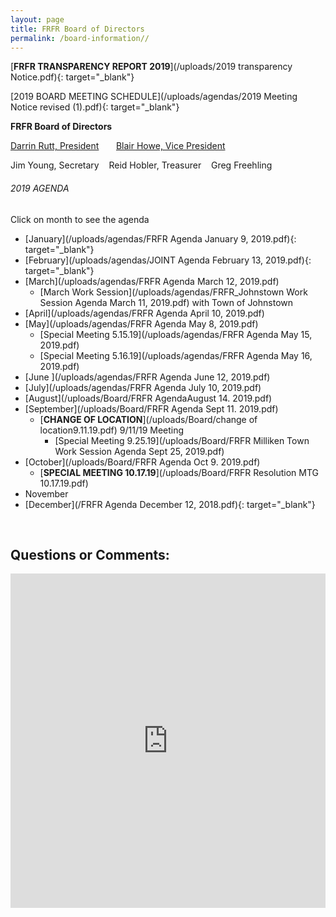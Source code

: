 ```yaml
---
layout: page
title: FRFR Board of Directors
permalink: /board-information//
---
```


[**FRFR&nbsp;****TRANSPARENCY REPORT 201****9**](/uploads/2019 transparency Notice.pdf){: target="_blank"}

[2019 BOARD MEETING SCHEDULE](/uploads/agendas/2019 Meeting Notice revised &#40;1&#41;.pdf){: target="_blank"}

**FRFR Board of Directors**

[Darrin Rutt, President](mailto:drutt@frfr.co?subject=Website%20Inquiry)&nbsp; &nbsp; &nbsp; &nbsp;[Blair Howe, Vice President](mailto:bhowe@frfr.co?subject=Website%20Inquiry)

Jim Young, Secretary&nbsp; &nbsp; Reid Hobler, Treasurer&nbsp; &nbsp; Greg Freehling

###### 2019 AGENDA

Click on month to see the agenda

* [January](/uploads/agendas/FRFR Agenda January 9, 2019.pdf){: target="_blank"}
* [February](/uploads/agendas/JOINT Agenda February 13, 2019.pdf){: target="_blank"}
* [March](/uploads/agendas/FRFR Agenda March 12, 2019.pdf)
  * [March Work Session](/uploads/agendas/FRFR_Johnstown Work Session Agenda March 11, 2019.pdf)&nbsp;with Town of Johnstown
* [April](/uploads/agendas/FRFR Agenda April 10, 2019.pdf)
* [May](/uploads/agendas/FRFR Agenda May 8, 2019.pdf)
  * [Special Meeting 5.15.19](/uploads/agendas/FRFR Agenda May 15, 2019.pdf)
  * [Special Meeting 5.16.19](/uploads/agendas/FRFR Agenda May 16, 2019.pdf)
* [June&nbsp;](/uploads/agendas/FRFR Agenda June 12, 2019.pdf)
* [July](/uploads/agendas/FRFR Agenda July 10, 2019.pdf)
* [August](/uploads/Board/FRFR AgendaAugust 14. 2019.pdf)
* [September](/uploads/Board/FRFR Agenda Sept 11. 2019.pdf)
  * [**CHANGE OF LOCATION**](/uploads/Board/change of location9.11.19.pdf)&nbsp;9/11/19 Meeting
    * [Special Meeting 9.25.19](/uploads/Board/FRFR Milliken Town Work Session Agenda Sept 25, 2019.pdf)
* [October](/uploads/Board/FRFR Agenda Oct 9. 2019.pdf)&nbsp;
  * [**SPECIAL MEETING 10.17.19**](/uploads/Board/FRFR Resolution MTG 10.17.19.pdf)
* November
* [December](/FRFR Agenda December 12, 2018.pdf){: target="_blank"}

&nbsp;

## Questions or Comments:

<div id="wufoo-z6pl7to0reuswt"><iframe title="Embedded Wufoo Form" id="wufooFormz6pl7to0reuswt" class="wufoo-form-container" height="535" allowtransparency="true" frameborder="0" scrolling="no" style="width:100%;border:none" src="https://frfr.wufoo.com/embed/z6pl7to0reuswt/def/embedKey=z6pl7to0reuswt460381&amp;entsource=&amp;referrer=&amp;header=hide">Fill out my Wufoo form!</iframe></div>

<script type="text/javascript">
          var z6pl7to0reuswt;(function(d, t) {
                          var s = d.createElement(t), options = {
                          'userName':'frfr',
                          'formHash':'z6pl7to0reuswt',
                          'autoResize':true,
                          'height':'577',
                          'async':true,
                          'host':'wufoo.com',
                          'header':'hide',
                          'ssl':true};
                          s.src = ('https:' == d.location.protocol ? 'https://' : 'http://') + 'www.wufoo.com/scripts/embed/form.js';
                          s.onload = s.onreadystatechange = function() {
                          var rs = this.readyState; if (rs) if (rs != 'complete') if (rs != 'loaded') return;
                          try { z6pl7to0reuswt = new WufooForm();z6pl7to0reuswt.initialize(options);z6pl7to0reuswt.display(); } catch (e) {}};
                          var scr = d.getElementsByTagName(t)[0], par = scr.parentNode; par.insertBefore(s, scr);
                          })(document, 'script');
        </script>

## &nbsp;

<div class="clearfix stations" itemscope="">&nbsp;</div>

<div class="clearfix stations" itemscope="">&nbsp;</div>

## &nbsp;